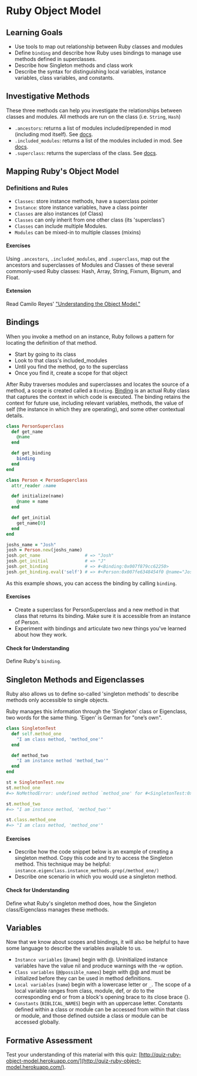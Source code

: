 # Ruby Object Model
## Learning Goals
* Use tools to map out relationship between Ruby classes and modules
* Define `binding` and describe how Ruby uses bindings to manage use methods defined in superclasses.
* Describe how Singleton methods and class work
* Describe the syntax for distinguishing local variables, instance variables, class variables, and constants.

## Investigative Methods
These three methods can help you investigate the relationships between classes and modules. All methods are run on the class (i.e. `String`, `Hash`)

* `.ancestors`: returns a list of modules included/prepended in mod (including mod itself). See [docs](https://ruby-doc.org/core-2.3.1/Module.html#method-i-ancestors).
* `.included_modules`: returns a list of the modules included in mod. See [docs](https://ruby-doc.org/core-2.2.3/Module.html#method-i-included_modules).
* `.superclass`: returns the superclass of the class. See [docs](https://ruby-doc.org/core-2.3.1/Class.html#method-i-superclass).

## Mapping Ruby's Object Model
### Definitions and Rules
* `Classes`: store instance methods, have a superclass pointer
* `Instance`: store instance variables, have a class pointer
* `Classes` are also instances (of Class)
* `Classes` can only inherit from one other class (its 'superclass')
* `Classes` can include multiple Modules.
* `Modules` can be mixed-in to multiple classes (mixins)

#### Exercises
Using `.ancestors`, `.included_modules`, and `.superclass`, map out the ancestors and superclasses of Modules and Classes of these several commonly-used Ruby classes: Hash, Array, String, Fixnum, Bignum, and Float.

#### Extension
Read Camilo Reyes' ["Understanding the Object Model."](https://www.sitepoint.com/understanding-object-model/)

## Bindings
When you invoke a method on an instance, Ruby follows a pattern for locating the definition of that method.

* Start by going to its class
* Look to that class's included_modules
* Until you find the method, go to the superclass
* Once you find it, create a scope for that object

After Ruby traverses modules and superclasses and locates the source of a method, a scope is created called a `Binding`. [Binding](https://ruby-doc.org/core-2.2.0/Binding.html) is an actual Ruby class that captures the context in which code is executed. The binding retains the context for future use, including relevant variables, methods, the value of self (the instance in which they are operating), and some other contextual details.

``` ruby
class PersonSuperclass
  def get_name
    @name
  end

  def get_binding
    binding
  end
end

class Person < PersonSuperclass
  attr_reader :name

  def initialize(name)
    @name = name
  end

  def get_initial
    get_name[0]
  end
end

joshs_name = "Josh"
josh = Person.new(joshs_name)
josh.get_name                 # => "Josh"
josh.get_initial              # => "J"
josh.get_binding              # => #<Binding:0x007f879cc62250>
josh.get_binding.eval('self') # => #<Person:0x007fe6348454f0 @name="Josh">
```

As this example shows, you can access the binding by calling `binding`.

#### Exercises
* Create a superclass for PersonSuperclass and a new method in that class that returns its binding. Make sure it is accessible from an instance of Person.
* Experiment with bindings and articulate two new things you've learned about how they work.

#### Check for Understanding
Define Ruby's `binding`.

## Singleton Methods and Eigenclasses
Ruby also allows us to define so-called 'singleton methods' to describe methods only accessible to single objects.

Ruby manages this information through the 'Singleton' class or Eigenclass, two words for the same thing. 'Eigen' is German for "one’s own".

``` ruby
class SingletonTest
  def self.method_one
    "I am class method, 'method_one'"
  end

  def method_two
    "I am instance method 'method_two'"
  end
end

st = SingletonTest.new
st.method_one
#=> NoMethodError: undefined method `method_one' for #<SingletonTest:0x007fb0f524dc60>

st.method_two
#=> "I am instance method, 'method_two'"

st.class.method_one
#=> "I am class method, 'method_one'"
```

#### Exercises
* Describe how the code snippet below is an example of creating a singleton method. Copy this code and try to access the Singleton method. This technique may be helpful: `instance.eigenclass.instance_methods.grep(/method_one/)`
* Describe one scenario in which you would use a singleton method. 

#### Check for Understanding
Define what Ruby's singleton method does, how the Singleton class/Eigenclass manages these methods.

## Variables
Now that we know about scopes and bindings, it will also be helpful to have some language to describe the variables available to us.

* `Instance variables` (`@name`) begin with @. Uninitialized instance variables have the value nil and produce warnings with the -w option.
* `Class variables` (`@@possible_names`) begin with @@ and must be initialized before they can be used in method definitions.
* `Local variables` (`name`) begin with a lowercase letter or `_`. The scope of a local variable ranges from class, module, def, or do to the corresponding end or from a block's opening brace to its close brace {}.
* `Constants` (`BIBLICAL_NAMES`) begin with an uppercase letter. Constants defined within a class or module can be accessed from within that class or module, and those defined outside a class or module can be accessed globally.

## Formative Assessment
Test your understanding of this material with this quiz: [http://quiz-ruby-object-model.herokuapp.com/](http://quiz-ruby-object-model.herokuapp.com/).
